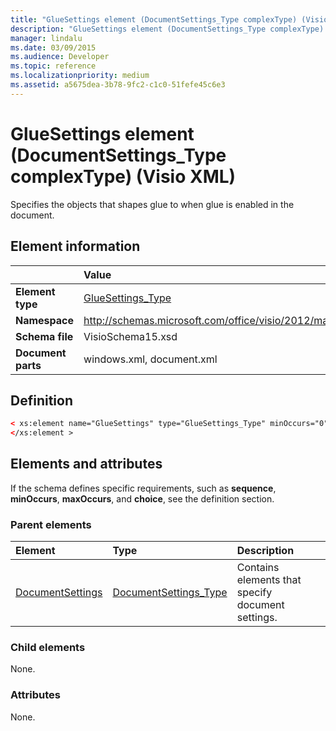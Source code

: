 ```yaml
---
title: "GlueSettings element (DocumentSettings_Type complexType) (Visio XML)"
description: "GlueSettings element (DocumentSettings_Type complexType) (Visio XML) specifies the objects that shapes glue to when glue is enabled in the document."
manager: lindalu
ms.date: 03/09/2015
ms.audience: Developer
ms.topic: reference
ms.localizationpriority: medium
ms.assetid: a5675dea-3b78-9fc2-c1c0-51fefe45c6e3
---
```


# GlueSettings element (DocumentSettings_Type complexType) (Visio XML)

Specifies the objects that shapes glue to when glue is enabled in the document.
  
## Element information

||Value |
|:-----|:-----|
|**Element type** <br/> |[GlueSettings_Type](gluesettings_type-complextypevisio-xml.md) <br/> |
|**Namespace** <br/> |http://schemas.microsoft.com/office/visio/2012/main  <br/> |
|**Schema file** <br/> |VisioSchema15.xsd  <br/> |
|**Document parts** <br/> |windows.xml, document.xml  <br/> |
   
## Definition

```XML
< xs:element name="GlueSettings" type="GlueSettings_Type" minOccurs="0" maxOccurs="1" >
</xs:element >
```

## Elements and attributes

If the schema defines specific requirements, such as **sequence**, **minOccurs**, **maxOccurs**, and **choice**, see the definition section. 
  
### Parent elements

|**Element**|**Type**|**Description**|
|:-----|:-----|:-----|
|[DocumentSettings](documentsettings-element-visiodocument_type-complextypevisio-xml.md) <br/> |[DocumentSettings_Type](documentsettings_type-complextypevisio-xml.md) <br/> |Contains elements that specify document settings. |
   
### Child elements

None.
  
### Attributes

None.
  

